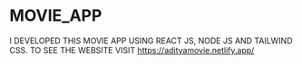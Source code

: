 # MOVIE_APP
I DEVELOPED THIS MOVIE APP USING REACT JS, NODE JS AND TAILWIND CSS. TO SEE THE WEBSITE VISIT https://adityamovie.netlify.app/
